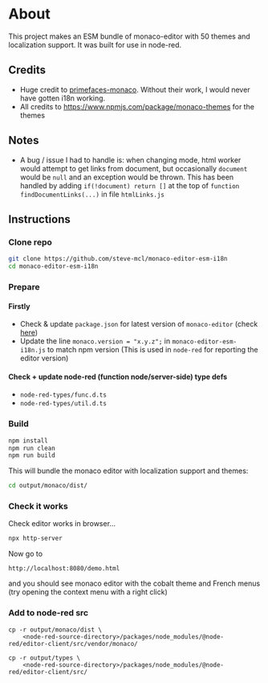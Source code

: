 # About 
This project makes an ESM bundle of monaco-editor with 50 themes and localization support. It was built for use in node-red.

## Credits
* Huge credit to [primefaces-monaco](https://github.com/blutorange/primefaces-monaco). Without their work, I would never have gotten i18n working.
* All credits to https://www.npmjs.com/package/monaco-themes for the themes


## Notes
* A bug / issue I had to handle is: when changing mode, html worker would attempt to get links from document, but occasionally `document` would be `null` and an exception would be thrown. This has been handled by adding `if(!document) return []` at the top of `function findDocumentLinks(...)` in file `htmlLinks.js`

## Instructions

### Clone repo
```bash
git clone https://github.com/steve-mcl/monaco-editor-esm-i18n
cd monaco-editor-esm-i18n
```

### Prepare

#### Firstly
* Check & update `package.json` for latest version of `monaco-editor` (check [here](https://www.npmjs.com/package/monaco-editor))
* Update the line `monaco.version = "x.y.z";` in `monaco-editor-esm-i18n.js` to match npm version (This is used in `node-red` for reporting the editor version)

#### Check + update node-red (function node/server-side) type defs
* `node-red-types/func.d.ts`
* `node-red-types/util.d.ts`

### Build

```bash
npm install
npm run clean
npm run build
```

This will bundle the monaco editor with localization support and themes:

```bash
cd output/monaco/dist/
```

### Check it works

Check editor works in browser...

```bash
npx http-server
```

Now go to

```
http://localhost:8080/demo.html
```

and you should see monaco editor with the cobalt theme and French menus (try opening the context menu with a right click)

### Add to node-red src
    cp -r output/monaco/dist \
        <node-red-source-directory>/packages/node_modules/@node-red/editor-client/src/vendor/monaco/

    cp -r output/types \
        <node-red-source-directory>/packages/node_modules/@node-red/editor-client/src/
